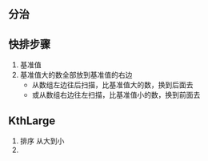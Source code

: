 ## 分治

## 快排步骤
1. 基准值
2. 基准值大的数全部放到基准值的右边
    - 从数组左边往后扫描，比基准值大的数，换到后面去
    - 或从数组右边往左扫描，比基准值小的数，换到前面去

## KthLarge
1. 排序 从大到小 
2. 
